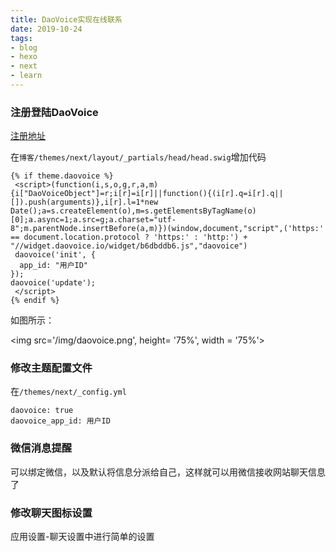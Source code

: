 ```yaml
---
title: DaoVoice实现在线联系
date: 2019-10-24
tags: 
- blog
- hexo
- next
- learn
---
```



### 注册登陆DaoVoice
[注册地址](http://www.daovoice.io/)

在`博客/themes/next/layout/_partials/head/head.swig`增加代码

```
{% if theme.daovoice %}
 <script>(function(i,s,o,g,r,a,m){i["DaoVoiceObject"]=r;i[r]=i[r]||function(){(i[r].q=i[r].q||[]).push(arguments)},i[r].l=1*new Date();a=s.createElement(o),m=s.getElementsByTagName(o)[0];a.async=1;a.src=g;a.charset="utf-8";m.parentNode.insertBefore(a,m)})(window,document,"script",('https:' == document.location.protocol ? 'https:' : 'http:') + "//widget.daovoice.io/widget/b6dbddb6.js","daovoice")
 daovoice('init', {
  app_id: "用户ID"
});
daovoice('update');
 </script>
{% endif %}
```
如图所示：

<img src='/img/daovoice.png', height= '75%', width = '75%'>


### 修改主题配置文件
在`/themes/next/_config.yml`
```
daovoice: true
daovoice_app_id: 用户ID
```
<!--more-->
### 微信消息提醒
可以绑定微信，以及默认将信息分派给自己，这样就可以用微信接收网站聊天信息了


### 修改聊天图标设置

应用设置-聊天设置中进行简单的设置












